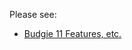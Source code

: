 Please see:

 - [Budgie 11 Features, etc.](https://github.com/budgie-desktop/info/blob/master/NEXT_NOTES.md)
